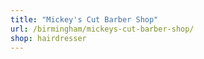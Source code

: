 ```yaml
---
title: "Mickey's Cut Barber Shop"
url: /birmingham/mickeys-cut-barber-shop/
shop: hairdresser
---
```

